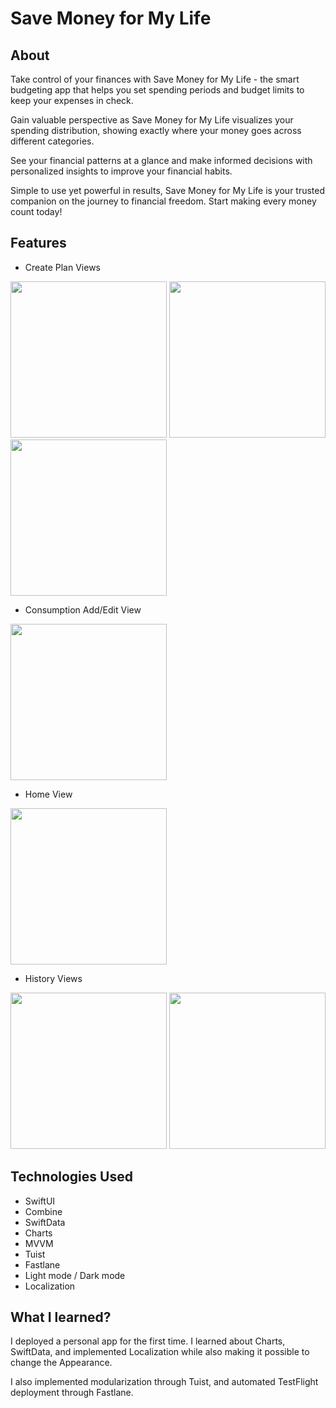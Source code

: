 # Save Money for My Life

## About

Take control of your finances with Save Money for My Life - the smart budgeting app that helps you set spending periods and budget limits to keep your expenses in check.

Gain valuable perspective as Save Money for My Life visualizes your spending distribution, showing exactly where your money goes across different categories.

See your financial patterns at a glance and make informed decisions with personalized insights to improve your financial habits.

Simple to use yet powerful in results, Save Money for My Life is your trusted companion on the journey to financial freedom. Start making every money count today!

## Features

- Create Plan Views
<img src="https://github.com/user-attachments/assets/d7fb4fb5-8f1b-43c5-92c5-f1baf60534b0" width="250" />
<img src="https://github.com/user-attachments/assets/bb8dc4b0-a5d1-402d-98c3-3322536556c4" width="250" />
<img src="https://github.com/user-attachments/assets/ec7866f2-a8ed-4ec8-a7ef-ed8553ea53f5" width="250" />

- Consumption Add/Edit View
<img src="https://github.com/user-attachments/assets/a1bbfc60-2ca6-41fb-97f4-523c9caf928f" width="250" />

- Home View
<img src="https://github.com/user-attachments/assets/e9ba7654-4292-47a8-8085-df43e88044b1" width="250" />

- History Views
<img src="https://github.com/user-attachments/assets/784fb82f-0c89-4461-bc8a-797c94659f3b" width="250" />
<img src="https://github.com/user-attachments/assets/90f060b8-dcff-4e39-8f66-93739a92241b" width="250" />

## Technologies Used

- SwiftUI
- Combine
- SwiftData
- Charts
- MVVM
- Tuist
- Fastlane
- Light mode / Dark mode
- Localization

## **What I learned?**

I deployed a personal app for the first time. I learned about Charts, SwiftData, and implemented Localization while also making it possible to change the Appearance.

I also implemented modularization through Tuist, and automated TestFlight deployment through Fastlane.

